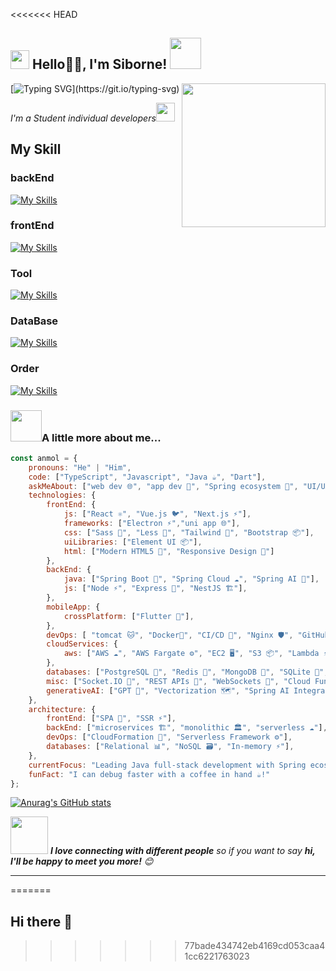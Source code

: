 <<<<<<< HEAD
<h2><img src="https://emojis.slackmojis.com/emojis/images/1531849430/4246/blob-sunglasses.gif?1531849430" width="30"/> Hello🙏🏻, I'm Siborne! <img src="https://media.giphy.com/media/12oufCB0MyZ1Go/giphy.gif" width="50"></h2>

<img align='right' src="https://media.giphy.com/media/M9gbBd9nbDrOTu1Mqx/giphy.gif" width="230">

[![Typing SVG](https://readme-typing-svg.demolab.com?font=Fira+Code&weight=900&size=33&pause=1000&color=5C18F7&background=000000E5&center=true&vCenter=true&random=true&width=480&height=100&lines=%E6%AC%A2%E8%BF%8E%E5%85%89%E4%B8%B4%E6%88%91%E7%9A%84%E9%A6%96%E9%A1%B5;Welcome+to+my+homepage.)](https://git.io/typing-svg)

<p><em>I'm a Student individual developers<img src="https://media.giphy.com/media/WUlplcMpOCEmTGBtBW/giphy.gif" width="30"> 
</em></p>

## My Skill

### backEnd

[![My Skills](https://skillicons.dev/icons?i=java,maven,spring,nestjs&theme=light)](https://skillicons.dev)

### frontEnd

[![My Skills](https://skillicons.dev/icons?i=js,ts,nodejs,html,css,scss,vue,react,pinia,vite,nginx,deno&theme=light)](https://skillicons.dev)

### Tool

[![My Skills](https://skillicons.dev/icons?i=idea,eclipse,vscode,webstorm,postman&theme=light)](https://skillicons.dev)

### DataBase

[![My Skills](https://skillicons.dev/icons?i=mysql,redis,mongodb,sqlite&theme=light)](https://skillicons.dev)

### Order

[![My Skills](https://skillicons.dev/icons?i=docker,linux,powershell,jenkins&theme=light)](https://skillicons.dev)

### <img src="https://media.giphy.com/media/VgCDAzcKvsR6OM0uWg/giphy.gif" width="50">A little more about me...  

```javascript
const anmol = {
    pronouns: "He" | "Him",
    code: ["TypeScript", "Javascript", "Java ☕", "Dart"], 
    askMeAbout: ["web dev 🌐", "app dev 📱", "Spring ecosystem 🐧", "UI/UX 🎨", "tech trends 🚀"], 
    technologies: {
        frontEnd: {
            js: ["React ⚛️", "Vue.js 🐦", "Next.js ⚡"],
            frameworks: ["Electron ⚡","uni app 🌐"],
            css: ["Sass 🎨", "Less 🎨", "Tailwind 🎨", "Bootstrap 📦"], 
            uiLibraries: ["Element UI 📦"], 
            html: ["Modern HTML5 📄", "Responsive Design 📱"] 
        },
        backEnd: {
            java: ["Spring Boot 🐧", "Spring Cloud ☁️", "Spring AI 🤖"],
            js: ["Node ⚡", "Express 🚀", "NestJS 🏗️"], 
        },
        mobileApp: {
            crossPlatform: ["Flutter 🎨"],
        },
        devOps: [ "tomcat 🐱", "Docker🐳", "CI/CD 🔄", "Nginx 🛡️", "GitHub Actions 🤖"], 
        cloudServices: {
            aws: ["AWS ☁️", "AWS Fargate ⚙️", "EC2 🖥️", "S3 📦", "Lambda ⚡", "CloudWatch 📊", "RDS 🗄️"], 
        },
        databases: ["PostgreSQL 🐘", "Redis 🚀", "MongoDB 🐒", "SQLite 📁", "Firebase Realtime DB 🔌"], 
        misc: ["Socket.IO 🔌", "REST APIs 🔗", "WebSockets 📡", "Cloud Functions ⚡"], 
        generativeAI: ["GPT 🤖", "Vectorization 🗺️", "Spring AI Integration 🤝"],  
    },
    architecture: {
        frontEnd: ["SPA 📱", "SSR ⚡"], 
        backEnd: ["microservices 🏗️", "monolithic 🏛️", "serverless ☁️"],  
        devOps: ["CloudFormation 📐", "Serverless Framework ⚙️"],
        databases: ["Relational 📊", "NoSQL 🗃️", "In-memory ⚡"],
    },
    currentFocus: "Leading Java full-stack development with Spring ecosystem & generative AI integration 🚀",
    funFact: "I can debug faster with a coffee in hand ☕!" 
};
```

 [![Anurag's GitHub stats](https://github-readme-stats.vercel.app/api?username=Siborne&show_icons=true&count_private=true&theme=ambient_gradient)](https://github.com/anuraghazra/github-readme-stats)





<img src="https://media.giphy.com/media/LnQjpWaON8nhr21vNW/giphy.gif" width="60"> <em><b>I love connecting with different people</b> so if you want to say <b>hi, I'll be happy to meet you more!</b> 😊</em>

---
=======
## Hi there 👋

<!--
**Siborne/Siborne** is a ✨ _special_ ✨ repository because its `README.md` (this file) appears on your GitHub profile.

Here are some ideas to get you started:

- 🔭 I’m currently working on ...
- 🌱 I’m currently learning ...
- 👯 I’m looking to collaborate on ...
- 🤔 I’m looking for help with ...
- 💬 Ask me about ...
- 📫 How to reach me: ...
- 😄 Pronouns: ...
- ⚡ Fun fact: ...
-->
>>>>>>> 77bade434742eb4169cd053caa41cc6221763023
